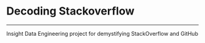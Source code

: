 # Decoding Stackoverflow
---

Insight Data Engineering project for demystifying StackOverflow and GitHub
